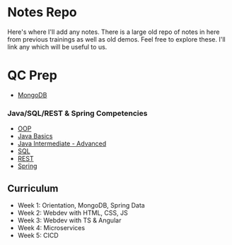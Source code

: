 # Notes Repo
Here's where I'll add any notes. There is a large old repo of notes in here from previous trainings as well as old demos. Feel free to explore these. I'll link any which will be useful to us.

# QC Prep
 - [MongoDB](./Old-Notes/qc/qc-mongodb.md)
### Java/SQL/REST & Spring Competencies
 - [OOP](./Old-Notes/qc/oop.md)
 - [Java Basics](./Old-Notes/qc/java-basics.md)
 - [Java Intermediate - Advanced](./Old-Notes/qc/java-advanced.md)
 - [SQL](./Old-Notes/qc/qc-sql.md)
 - [REST](./Old-Notes/qc/qc-rest.md)
 - [Spring](./Old-Notes/qc/qc-spring.md)
## Curriculum
 - Week 1: Orientation, MongoDB, Spring Data
 - Week 2: Webdev with HTML, CSS, JS
 - Week 3: Webdev with TS & Angular
 - Week 4: Microservices
 - Week 5: CICD


 
